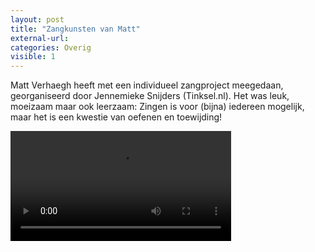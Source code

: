 ```yaml
---
layout: post
title: "Zangkunsten van Matt"
external-url:
categories: Overig
visible: 1
---
```


Matt Verhaegh heeft met een individueel zangproject meegedaan, georganiseerd door Jennemieke Snijders (Tinksel.nl).
Het was leuk, moeizaam maar ook leerzaam: Zingen is voor (bijna) iedereen mogelijk, maar het is een kwestie van oefenen en toewijding!

<p class="aligncenter">
<video width="70%" preload='metadata' controls >
<source src="/assets/overig/zang_matt_vp9.webm" type="video/webm; codecs=vp9.0,opus"/>
<source src="/assets/overig/zang_matt_h264.mp4" type="video/mp4; codecs=avc1.64001F,mp4a.40.2"/>
</video>
</p>
